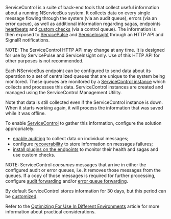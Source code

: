 ServiceControl is a suite of back-end tools that collect useful information about a running NServiceBus system. It collects data on every single message flowing through the system (via an audit queue), errors (via an error queue), as well as additional information regarding sagas, endpoints [heartbeats](/monitoring/heartbeats/) and [custom checks](/monitoring/custom-checks/) (via a control queue). The information is then exposed to [ServicePulse](/servicepulse) and [ServiceInsight](/serviceinsight) through an HTTP API and SignalR notifications.

NOTE: The ServiceControl HTTP API may change at any time. It is designed for use by ServicePulse and ServiceInsight only. Use of this HTTP API for other purposes is not recommended.

Each NServiceBus endpoint can be configured to send data about its operation to a set of centralized queues that are unique to the system being monitored. These queues are monitored by a [ServiceControl instance](/servicecontrol/servicecontrol-instances/) which collects and processes this data. ServiceControl instances are created and managed using the ServiceControl Management Utility.

Note that data is still collected even if the ServiceControl instance is down. When it starts working again, it will process the information that was saved while it was offline.

To enable [ServiceControl](/servicecontrol) to gather this information, configure the solution appropriately:

 * [enable auditing](/nservicebus/operations/auditing.md) to collect data on individual messages;
 * configure [recoverability](/nservicebus/recoverability) to store information on messages failures;
 * [install plugins on the endpoints](/servicecontrol/plugins/) to monitor their health and sagas and use custom checks.

NOTE: ServiceControl _consumes_ messages that arrive in either the configured audit or error queues, i.e. it removes those messages from the queues. If a copy of those messages is required for further processing, configure [audit forwarding](/servicecontrol/creating-config-file.md#transport-servicecontrolforwardauditmessages) and/or [error queue forwarding](/servicecontrol/creating-config-file.md#transport-servicecontrolforwarderrormessages).

By default ServiceControl stores information for 30 days, but this period can be [customized](/servicecontrol/creating-config-file.md).

Refer to the [Optimizing For Use In Different Environments](/servicecontrol/servicecontrol-in-practice.md) article for more information about practical considerations.
